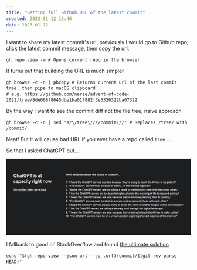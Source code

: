 ```yaml
---
title: "Getting full Github URL of the latest commit"
created: 2023-01-12 15:46
date: 2023-01-12
---
```


I want to share my latest commit's url, previously I would go to Github repo, click the latest commit message, then copy the url.

```shell
gh repo view -w # Opens current repo in the browser
```

It turns out that building the URL is much simpler

```shell
gh browse -c -n | pbcopy # Returns current url of the last commit tree, then pipe to macOS clipboard
# e.g. https://github.com/narze/advent-of-code-2022/tree/8de068f8645dbe1ba01f882f3e5326322ba07322
```

By the way I want to see the commit diff not the file tree, naive approach

```shell
gh browse -c -n | sed "s/\/tree\//\/commit\//" # Replaces /tree/ with /commit/
```

Neat! But it will cause bad URL if you ever have a repo called `tree` ...

So that I asked ChatGPT but...

![](attachments/Pasted%20image%2020230112155322.png)

I fallback to good ol' StackOverflow and found [the ultimate solution](https://stackoverflow.com/a/70837590)

```shell
echo "$(gh repo view --json url --jq .url)/commit/$(git rev-parse HEAD)"
```